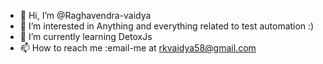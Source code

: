 - 👋 Hi, I’m @Raghavendra-vaidya
- 👀 I’m interested in Anything and everything related to test automation :)
- 🌱 I’m currently learning DetoxJs
- 📫 How to reach me :email-me at rkvaidya58@gmail.com

<!---
Raghavendra-vaidya/Raghavendra-vaidya is a ✨ special ✨ repository because its `README.md` (this file) appears on your GitHub profile.
You can click the Preview link to take a look at your changes.
--->
